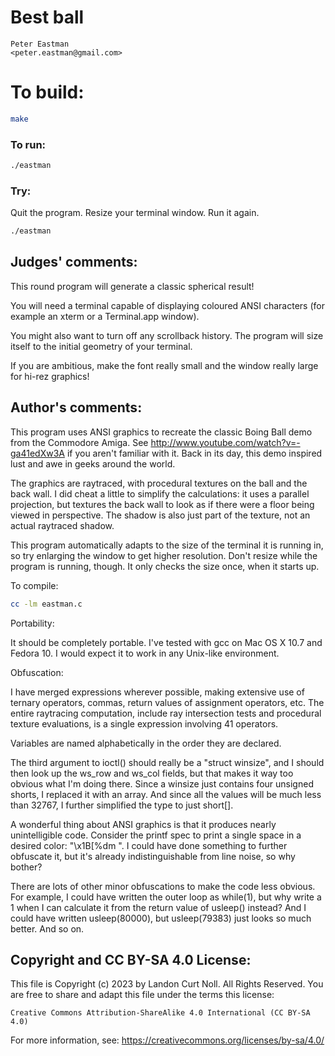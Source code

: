 # Best ball

    Peter Eastman
    <peter.eastman@gmail.com>

# To build:

```sh
make
```

### To run:

```sh
./eastman
```

### Try:

Quit the program.  Resize your terminal window.  Run it again.

```sh
./eastman
```

## Judges' comments:

This round program will generate a classic spherical result!

You will need a terminal capable of displaying coloured ANSI
characters (for example an xterm or a Terminal.app window).

You might also want to turn off any scrollback history. The program will
size itself to the initial geometry of your terminal.

If you are ambitious, make the font really small and the window really
large for hi-rez graphics!

## Author's comments:

This program uses ANSI graphics to recreate the classic Boing Ball demo from
the Commodore Amiga.  See http://www.youtube.com/watch?v=-ga41edXw3A if you
aren't familiar with it.  Back in its day, this demo inspired lust and awe in
geeks around the world.

The graphics are raytraced, with procedural textures on the ball and the back
wall.  I did cheat a little to simplify the calculations: it uses a parallel
projection, but textures the back wall to look as if there were a floor being
viewed in perspective.  The shadow is also just part of the texture, not an
actual raytraced shadow.

This program automatically adapts to the size of the terminal it is running in,
so try enlarging the window to get higher resolution.  Don't resize while the
program is running, though.  It only checks the size once, when it starts up.

To compile:

```sh
cc -lm eastman.c
```

Portability:

It should be completely portable.  I've tested with gcc on Mac OS X 10.7 and
Fedora 10.  I would expect it to work in any Unix-like environment.

Obfuscation:

I have merged expressions wherever possible, making extensive use of ternary
operators, commas, return values of assignment operators, etc.  The entire
raytracing computation, include ray intersection tests and procedural texture
evaluations, is a single expression involving 41 operators.

Variables are named alphabetically in the order they are declared.

The third argument to ioctl() should really be a "struct winsize", and I should
then look up the ws_row and ws_col fields, but that makes it way too obvious
what I'm doing there.  Since a winsize just contains four unsigned shorts, I
replaced it with an array.  And since all the values will be much less than
32767, I further simplified the type to just short[].

A wonderful thing about ANSI graphics is that it produces nearly unintelligible
code.  Consider the printf spec to print a single space in a desired color:
"\x1B[%dm ".  I could have done something to further obfuscate it, but it's
already indistinguishable from line noise, so why bother?

There are lots of other minor obfuscations to make the code less obvious.  For
example, I could have written the outer loop as while(1), but why write a 1
when I can calculate it from the return value of usleep() instead?  And I could
have written usleep(80000), but usleep(79383) just looks so much better.  And
so on.

## Copyright and CC BY-SA 4.0 License:

This file is Copyright (c) 2023 by Landon Curt Noll.  All Rights Reserved.
You are free to share and adapt this file under the terms this license:

    Creative Commons Attribution-ShareAlike 4.0 International (CC BY-SA 4.0)

For more information, see: https://creativecommons.org/licenses/by-sa/4.0/
